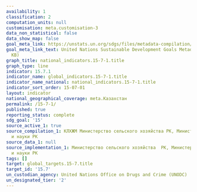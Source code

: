 ```yaml
---
availability: 1
classification: 2
computation_units: null
customisation: meta.customisation-3
data_non_statistical: false
data_show_map: false
goal_meta_link: https://unstats.un.org/sdgs/files/metadata-compilation/Metadata-Goal-15.pdf
goal_meta_link_text: United Nations Sustainable Development Goals Metadata (PDF 210
  KB)
graph_title: national_indicators.15-7-1.title
graph_type: line
indicator: 15.7.1
indicator_name: global_indicators.15-7-1.title
indicator_name_national: national_indicators.15-7-1.title
indicator_sort_order: 15-07-01
layout: indicator
national_geographical_coverage: meta.Казахстан
permalink: /15-7-1/
published: true
reporting_status: complete
sdg_goal: '15'
source_active_1: true
source_compilation_1: КЛХЖМ Министерство сельского хозяйства РК, Министерство образования
  и науки РК
source_data_1: null
source_implementation_1: Министерство сельского хозяйства  РК, Министерство образования
  и науки РК
tags: []
target: global_targets.15-7.title
target_id: '15.7'
un_custodian_agency: United Nations Office on Drugs and Crime (UNODC)
un_designated_tier: '2'
---
```

